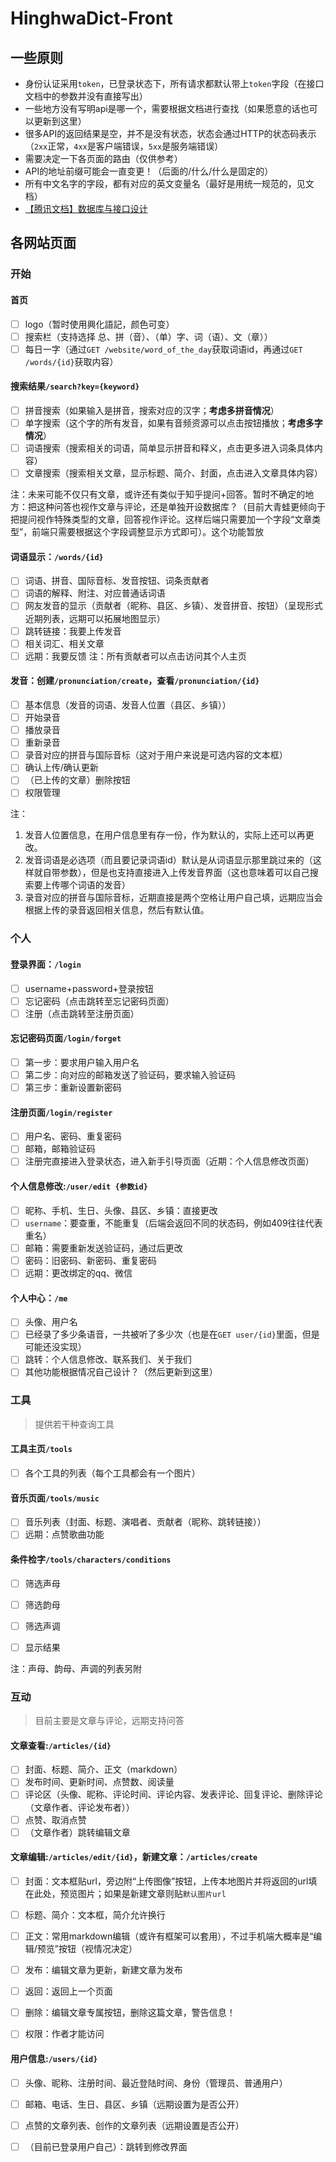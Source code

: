 # HinghwaDict-Front

## 一些原则
- 身份认证采用`token`，已登录状态下，所有请求都默认带上`token`字段（在接口文档中的参数并没有直接写出）
- 一些地方没有写明api是哪一个，需要根据文档进行查找（如果愿意的话也可以更新到这里）
- 很多API的返回结果是空，并不是没有状态，状态会通过HTTP的状态码表示（`2xx`正常，`4xx`是客户端错误，`5xx`是服务端错误）
- 需要决定一下各页面的路由（仅供参考）
- API的地址前缀可能会一直变更！（后面的/什么/什么是固定的）
- 所有中文名字的字段，都有对应的英文变量名（最好是用统一规范的，见文档）
- [【腾讯文档】数据库与接口设计](https://docs.qq.com/sheet/DVlBKdmFJVWxNQWVK)
## 各网站页面

### 开始
#### 首页
- [ ] logo（暂时使用興化語記，颜色可变）
- [ ] 搜索栏（支持选择 总、拼（音）、（单）字、词（语）、文（章））
- [ ] 每日一字（通过`GET /website/word_of_the_day`获取词语id，再通过`GET /words/{id}`获取内容）

#### 搜索结果`/search?key={keyword}`
- [ ] 拼音搜索（如果输入是拼音，搜索对应的汉字；**考虑多拼音情况**）
- [ ] 单字搜索（这个字的所有发音，如果有音频资源可以点击按钮播放；**考虑多字情况**）
- [ ] 词语搜索（搜索相关的词语，简单显示拼音和释义，点击更多进入词条具体内容）
- [ ] 文章搜索（搜索相关文章，显示标题、简介、封面，点击进入文章具体内容）

注：未来可能不仅只有文章，或许还有类似于知乎提问+回答。暂时不确定的地方：把这种问答也视作文章与评论，还是单独开设数据库？（目前大青蛙更倾向于把提问视作特殊类型的文章，回答视作评论。这样后端只需要加一个字段“文章类型”，前端只需要根据这个字段调整显示方式即可）。这个功能暂放

#### 词语显示：`/words/{id}`
- [ ] 词语、拼音、国际音标、发音按钮、词条贡献者
- [ ] 词语的解释、附注、对应普通话词语
- [ ] 网友发音的显示（贡献者（昵称、县区、乡镇）、发音拼音、按钮）（呈现形式近期列表，远期可以拓展地图显示）
- [ ] 跳转链接：我要上传发音
- [ ] 相关词汇、相关文章
- [ ] 远期：我要反馈
注：所有贡献者可以点击访问其个人主页

#### 发音：创建`/pronunciation/create`，查看`/pronunciation/{id}`
- [ ] 基本信息（发音的词语、发音人位置（县区、乡镇））
- [ ] 开始录音
- [ ] 播放录音
- [ ] 重新录音
- [ ] 录音对应的拼音与国际音标（这对于用户来说是可选内容的文本框）
- [ ] 确认上传/确认更新
- [ ] （已上传的文章）删除按钮
- [ ] 权限管理

注：
1. 发音人位置信息，在用户信息里有存一份，作为默认的，实际上还可以再更改。
2. 发音词语是必选项（而且要记录词语id）默认是从词语显示那里跳过来的（这样就自带参数），但是也支持直接进入上传发音界面（这也意味着可以自己搜索要上传哪个词语的发音）
3. 录音对应的拼音与国际音标，近期直接是两个空格让用户自己填，远期应当会根据上传的录音返回相关信息，然后有默认值。

### 个人

#### 登录界面：`/login`
- [ ] username+password+登录按钮
- [ ] 忘记密码（点击跳转至忘记密码页面）
- [ ] 注册（点击跳转至注册页面）

#### 忘记密码页面`/login/forget`
- [ ] 第一步：要求用户输入用户名
- [ ] 第二步：向对应的邮箱发送了验证码，要求输入验证码
- [ ] 第三步：重新设置新密码

#### 注册页面`/login/register`
- [ ] 用户名、密码、重复密码
- [ ] 邮箱，邮箱验证码
- [ ] 注册完直接进入登录状态，进入新手引导页面（近期：个人信息修改页面）

#### 个人信息修改:`/user/edit {参数id}`
- [ ] 昵称、手机、生日、头像、县区、乡镇：直接更改
- [ ] `username`：要查重，不能重复（后端会返回不同的状态码，例如409往往代表重名）
- [ ] 邮箱：需要重新发送验证码，通过后更改
- [ ] 密码：旧密码、新密码、重复密码
- [ ] 远期：更改绑定的qq、微信

#### 个人中心：`/me`
- [ ] 头像、用户名
- [ ] 已经录了多少条语音，一共被听了多少次（也是在`GET user/{id}`里面，但是可能还没实现）
- [ ] 跳转：个人信息修改、联系我们、关于我们
- [ ] 其他功能根据情况自己设计？（然后更新到这里）

### 工具
> 提供若干种查询工具

#### 工具主页`/tools`

- [ ] 各个工具的列表（每个工具都会有一个图片）

#### 音乐页面`/tools/music`

- [ ] 音乐列表（封面、标题、演唱者、贡献者（昵称、跳转链接））
- [ ] 远期：点赞歌曲功能

#### 条件检字`/tools/characters/conditions`

- [ ] 筛选声母

- [ ] 筛选韵母

- [ ] 筛选声调

- [ ] 显示结果


注：声母、韵母、声调的列表另附

  


### 互动
> 目前主要是文章与评论，远期支持问答

#### 文章查看:`/articles/{id}`
- [ ] 封面、标题、简介、正文（markdown）
- [ ] 发布时间、更新时间、点赞数、阅读量
- [ ] 评论区（头像、昵称、评论时间、评论内容、发表评论、回复评论、删除评论（文章作者、评论发布者））
- [ ] 点赞、取消点赞
- [ ] （文章作者）跳转编辑文章

#### 文章编辑:`/articles/edit/{id}`，新建文章：`/articles/create`
- [ ] 封面：文本框贴url，旁边附“上传图像”按钮，上传本地图片并将返回的url填在此处，预览图片；如果是新建文章则贴`默认图片url`
- [ ] 标题、简介：文本框，简介允许换行
- [ ] 正文：常用markdown编辑（或许有框架可以套用），不过手机端大概率是“编辑/预览”按钮（视情况决定）
- [ ] 发布：编辑文章为更新，新建文章为发布
- [ ] 返回：返回上一个页面
- [ ] 删除：编辑文章专属按钮，删除这篇文章，警告信息！
- [ ] 权限：作者才能访问


#### 用户信息:`/users/{id}`
- [ ] 头像、昵称、注册时间、最近登陆时间、身份（管理员、普通用户）
- [ ] 邮箱、电话、生日、县区、乡镇（远期设置为是否公开）
- [ ] 点赞的文章列表、创作的文章列表（远期设置是否公开）
- [ ] （目前已登录用户自己）：跳转到修改界面

